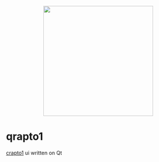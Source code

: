 <p align="center">
  <img style="height: 300px;" src="https://github.com/user-attachments/assets/811a9eb0-6c3b-4c95-b58d-c69a3418ade4">
</p>

# qrapto1

[crapto1](https://github.com/li0ard/crapto1) ui written on Qt
